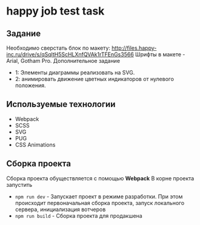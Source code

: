# happy job test task

## Задание
Необходимо сверстать блок по макету: http://files.happy-inc.ru/drive/s/qSqltH5ScHLXnfQVAk1rTFEnGs3566 Шрифты в макете - Arial, Gotham Pro. Дополнительное задание 

* 1: Элементы диаграммы реализовать на SVG. 
* 2: анимировать движение цветных индикаторов от нулевого положения.

## Используемые технологии
* Webpack 
* SCSS
* SVG
* PUG
* CSS Animations

## Сборка проекта
Сборка проекта обуществляется с помощью **Webpack**
В корне проекта запустить 
* ```npm run dev``` - Запускает проект в режиме разработки. При этом происходит первоначальная сборка проекта, запуск локального сервера, инициализация вотчеров
* ```npm run build``` - Сборка проекта для продакшена




